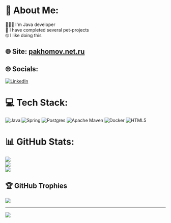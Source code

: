 # 💫 About Me:
🧑🏽‍💻 I'm Java developer<br>💼 I have completed several pet-projects<br>🤓 I like doing this

## 🌐 Site: [pakhomov.net.ru](http://pakhomov.net.ru)

## 🌐 Socials:
[![LinkedIn](https://img.shields.io/badge/LinkedIn-%230077B5.svg?logo=linkedin&logoColor=white)](https://linkedin.com/in/анатолий-пахомов-37b347257) 

# 💻 Tech Stack:
![Java](https://img.shields.io/badge/java-%23ED8B00.svg?style=for-the-badge&logo=java&logoColor=white) ![Spring](https://img.shields.io/badge/spring-%236DB33F.svg?style=for-the-badge&logo=spring&logoColor=white) ![Postgres](https://img.shields.io/badge/postgres-%23316192.svg?style=for-the-badge&logo=postgresql&logoColor=white) ![Apache Maven](https://img.shields.io/badge/Apache%20Maven-C71A36?style=for-the-badge&logo=Apache%20Maven&logoColor=white) ![Docker](https://img.shields.io/badge/docker-%230db7ed.svg?style=for-the-badge&logo=docker&logoColor=white) ![HTML5](https://img.shields.io/badge/html5-%23E34F26.svg?style=for-the-badge&logo=html5&logoColor=white)
# 📊 GitHub Stats:
![](https://github-readme-stats.vercel.app/api?username=anatoliy-github&theme=dark&hide_border=false&include_all_commits=true&count_private=false)<br/>
![](https://github-readme-streak-stats.herokuapp.com/?user=anatoliy-github&theme=dark&hide_border=false)<br/>
![](https://github-readme-stats.vercel.app/api/top-langs/?username=anatoliy-github&theme=dark&hide_border=false&include_all_commits=true&count_private=false&layout=compact)

## 🏆 GitHub Trophies
![](https://github-profile-trophy.vercel.app/?username=anatoliy-github&theme=gruvbox&no-frame=false&no-bg=false&margin-w=4)

---
[![](https://visitcount.itsvg.in/api?id=anatoliy-github&icon=2&color=11)](https://visitcount.itsvg.in)

<!-- Proudly created with GPRM ( https://gprm.itsvg.in ) -->
